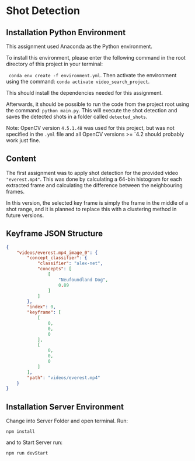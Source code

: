 # Shot Detection


## Installation Python Environment

This assignment used Anaconda as the Python environment.

To install this environment, please enter the following command in the root directory of this project in your terminal:

` conda env create -f environment.yml`. Then activate the environment using the command: `conda activate video_search_project`.

This should install the dependencies needed for this assignment.

Afterwards, it should be possible to run the code from the project root using the command: `python main.py`.
This will execute the shot detection and saves the detected shots in a folder called `detected_shots`.

Note: OpenCV version `4.5.1.48` was used for this project, but was not specified in the `.yml` file and all OpenCV versions >= `4.2 should probably work just fine.



## Content

The first assignment was to apply shot detection for the provided video `"everest.mp4"`.
This was done by calculating a 64-bin histogram for each extracted frame and calculating the difference between the neighbouring frames.

In this version, the selected key frame is simply the frame in the middle of a shot range, 
and it is planned to replace this with a clustering method in future versions.


## Keyframe JSON Structure

```json
{
    "videos/everest.mp4_image_0": {
        "concept_classifier": {
            "classifier": "alex-net",
            "concepts": [
                [
                    "Neufoundland Dog",
                    0.89
                ]
            ]
        },
        "index": 0,
        "keyframe": [
            [
                0,
                0,
                0
            ],
            [
                0,
                0,
                0
            ]
        ],
        "path": "videos/everest.mp4"
    }
}
```


## Installation Server Environment

Change into Server Folder and open terminal.
Run:

```
npm install
```
and to Start Server
run:
```
npm run devStart
```
